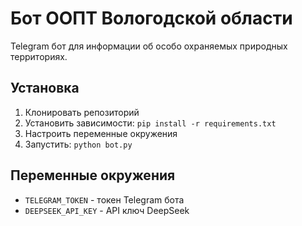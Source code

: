 # Бот ООПТ Вологодской области

Telegram бот для информации об особо охраняемых природных территориях.

## Установка

1. Клонировать репозиторий
2. Установить зависимости: `pip install -r requirements.txt`
3. Настроить переменные окружения
4. Запустить: `python bot.py`

## Переменные окружения

- `TELEGRAM_TOKEN` - токен Telegram бота
- `DEEPSEEK_API_KEY` - API ключ DeepSeek